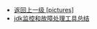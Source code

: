 - [返回上一级 [pictures]](面试/面试文章摘要/JavaGuide/java/jvm/pictures/)
- [jdk监控和故障处理工具总结](面试/面试文章摘要/JavaGuide/java/jvm/pictures/jdk监控和故障处理工具总结/)
